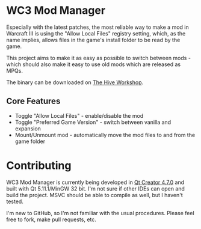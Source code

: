 # WC3 Mod Manager
Especially with the latest patches, the most reliable way to make a mod in Warcraft III is using the "Allow Local Files" registry setting, which, as the name implies, allows files in the game's install folder to be read by the game.

This project aims to make it as easy as possible to switch between mods - which should also make it easy to use old mods which are released as MPQs.

The binary can be downloaded on [The Hive Workshop](https://www.hiveworkshop.com/threads/wc3-mod-manager.308948/).

## Core Features
* Toggle "Allow Local Files" - enable/disable the mod
* Toggle "Preferred Game Version" - switch between vanilla and expansion
* Mount/Unmount mod - automatically move the mod files to and from the game folder

# Contributing
WC3 Mod Manager is currently being developed in [Qt Creator 4.7.0](https://www.qt.io/download-qt-installer) and built with Qt 5.11.1/MinGW 32 bit. I'm not sure if other IDEs can open and build the project. MSVC should be able to compile as well, but I haven't tested.

I'm new to GitHub, so I'm not familiar with the usual procedures. Please feel free to fork, make pull requests, etc.
